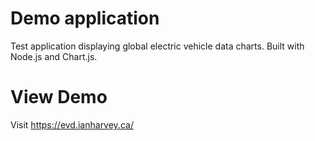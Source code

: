 # Demo application

Test application displaying global electric vehicle data charts. Built with Node.js and Chart.js.

# View Demo

Visit <a href="https://evd.ianharvey.ca/">https://evd.ianharvey.ca/</a>